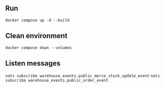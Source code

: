 ## Run

`docker compose up -d --build`

## Clean environment

`docker compose down --volumes`

## Listen messages

`nats subscribe warehouse_events.public_merce_stock_update_event`
`nats subscribe warehouse_events.public_order_event`
